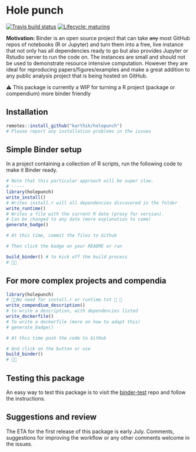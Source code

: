 
# Hole punch

[![Travis build status](https://travis-ci.org/karthik/holepunch.svg?branch=master)](https://travis-ci.org/karthik/holepunch) [![Lifecycle: maturing](https://img.shields.io/badge/lifecycle-maturing-blue.svg)](https://www.tidyverse.org/lifecycle/#maturing)
 
 
 **Motivation:** Binder is an open source project that can take ~~any~~ most GitHub repos of notebooks (R or Jupyter) and turn them into a free, live instance that not only has all dependencies ready to go but also provides Jupyter or Rstudio server to run the code on. The instances are small and should not be used to demonstrate resource intensive computation. However they are ideal for reproducing papers/figures/examples and make a great addition to any public analysis project that is being hosted on GitHub.
 
 ⚠ This package is currently a WIP for turning a R project (package or compendium) more binder friendly

## Installation

```r
remotes::install_github("karthik/holepunch")
# Please report any installation problems in the issues
```

## Simple Binder setup

In a project containing a collection of R scripts, run the following code to make it Binder ready.

```r
# Note that this particular approach will be super slow.
# -----
library(holepunch)
write_install()
# Writes install.r will all dependencies discovered in the folder
write_runtime()
# Writes a file with the current R date (proxy for version).
# Can be changed to any date (more explanation to come)
generate_badge()

# At this time, commit the files to Github

# Then click the badge on your README or run

build_binder() # to kick off the build process
# 🤞🚀
```


## For more complex projects and compendia


```r
library(holepunch)
# 🚫🚨No need for install.r or runtime.txt 🚨 🚫
write_compendium_description()
# to write a description, with dependencies listed 
write_dockerfile() 
# To write a dockerfile (more on how to adapt this)
# generate_badge()

# At this time push the code to GitHub

# And click on the button or use
build_binder()
# 🤞🚀
```

## Testing this package

An easy way to test this package is to visit the [binder-test](https://github.com/karthik/binder-test) repo and follow the instructions. 



## Suggestions and review

The ETA for the first release of this package is early July. Comments, suggestions for improving the workflow or any other comments welcome in the issues.
